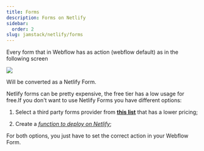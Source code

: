 ```yaml
---
title: Forms
description: Forms on Netlify
sidebar:
  order: 2
slug: jamstack/netlify/forms
---
```


Every form that in Webflow has as action (webflow default) as in the following screen

![](/images/form-name.png)

Will be converted as a Netlify Form.

Netlify forms can be pretty expensive, the free tier has a low usage for free.If you don't want to use Netlify Forms you have different options:

1. Select a third party forms provider from [**this list**](https://jamstacktools.org/browse/all/form) that has a lower pricing;

2. Create a [*function to deploy on Netlify*](/jamstack/netlify/functions);

For both options, you just have to set the correct action in your Webflow Form.
